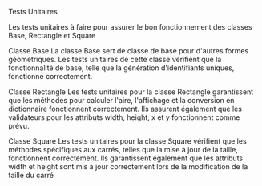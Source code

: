 Tests Unitaires

Les tests unitaires à faire pour assurer le bon fonctionnement des classes Base, Rectangle et Square

Classe Base
La classe Base sert de classe de base pour d'autres formes géométriques. Les tests unitaires de cette classe vérifient que la fonctionnalité de base, telle que la génération d'identifiants uniques, fonctionne correctement.

Classe Rectangle
Les tests unitaires pour la classe Rectangle garantissent que les méthodes pour calculer l'aire, l'affichage et la conversion en dictionnaire fonctionnent correctement. Ils assurent également que les validateurs pour les attributs width, height, x et y fonctionnent comme prévu.

Classe Square
Les tests unitaires pour la classe Square vérifient que les méthodes spécifiques aux carrés, telles que la mise à jour de la taille, fonctionnent correctement. Ils garantissent également que les attributs width et height sont mis à jour correctement lors de la modification de la taille du carré
